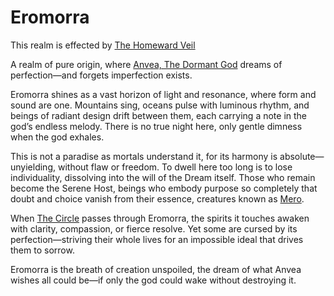 # Eromorra

This realm is effected by [The Homeward Veil](../Concepts/The%20Homeward%20Veil.md)

A realm of pure origin, where [Anvea, The Dormant God](../Gods/Wondrous%20Gods/Anvea%2C%20The%20Dormant%20God.md) dreams of perfection—and forgets imperfection exists.

Eromorra shines as a vast horizon of light and resonance, where form and sound are one. Mountains sing, oceans pulse with luminous rhythm, and beings of radiant design drift between them, each carrying a note in the god’s endless melody. There is no true night here, only gentle dimness when the god exhales.

This is not a paradise as mortals understand it, for its harmony is absolute—unyielding, without flaw or freedom. To dwell here too long is to lose individuality, dissolving into the will of the Dream itself. Those who remain become the Serene Host, beings who embody purpose so completely that doubt and choice vanish from their essence, creatures known as [Mero](../Creature%20types/Mero.md).

When [The Circle](../Concepts/The%20Circle.md) passes through Eromorra, the spirits it touches awaken with clarity, compassion, or fierce resolve. Yet some are cursed by its perfection—striving their whole lives for an impossible ideal that drives them to sorrow.

Eromorra is the breath of creation unspoiled, the dream of what Anvea wishes all could be—if only the god could wake without destroying it.